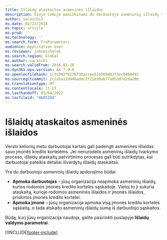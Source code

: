 ```yaml
---
title: Išlaidų ataskaitos asmeninės išlaidos
description: Šioje temoje paaiškinami du darbuotojo asmeninių išlaidų tvarkymo būdai " Microsoft Dynamics 365 Finance".
author: saraschi2
ms.date: 02/23/2018
ms.topic: article
ms.prod: ''
ms.technology: ''
ms.search.form: TrvParameters
audience: Application User
ms.reviewer: johnmichalak
ms.search.region: Global
ms.author: saraschi
ms.search.validFrom: 2016-02-28
ms.dyn365.ops.version: AX 7.0.0
ms.openlocfilehash: 1c3c382f822673baccee526569402f3ecb400491
ms.sourcegitcommit: 2c2a5a11d446adec2f21030ab77a053d7e2da28e
ms.translationtype: MT
ms.contentlocale: lt-LT
ms.lasthandoff: 05/04/2022
ms.locfileid: "8685204"
---
```

# <a name="personal-expenses-on-an-expense-report"></a>Išlaidų ataskaitos asmeninės išlaidos

Verslo kelionių metu darbuotojai kartais gali padengti asmenines išlaidas savo įmonės kredito kortelėms. Jei nenurodėte asmeninių išlaidų tvarkymo proceso, išlaidų ataskaitų patvirtinimo procesas gali būti sutrikdytas, kai darbuotojai pateikia detaliai išvardytų išlaidų ataskaitas. 

Yra du darbuotojo asmeninių išlaidų apdorojimo būdai.

- **Apmoka darbuotojas** – jūsų organizacija neapmoka asmeninių išlaidų, kurios rodomos įmonės kredito kortelės sąskaitoje. Vietoj to ji sukuria ataskaitą, kurioje rodomos asmeninės išlaidos ir įmonės išlaidos, priskirtos įmonės kredito kortelei.
- **Apmoka įmonė** – jūsų organizacija apmoka visą įmonės kredito kortelės sąskaitą, o tada atskaito asmeninių išlaidų sumą iš darbuotojo sąskaitos.

Būdą, kurį jūsų organizacija naudoja, galite pasirinkti puslapyje **Išlaidų valdymo parametrai**.


[!INCLUDE[footer-include](../includes/footer-banner.md)]